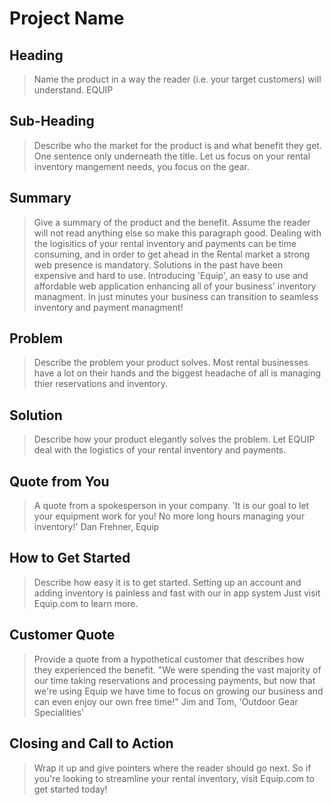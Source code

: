 # Project Name #

<!-- 
> This material was originally posted [here](http://www.quora.com/What-is-Amazons-approach-to-product-development-and-product-management). It is reproduced here for posterities sake.

There is an approach called "working backwards" that is widely used at Amazon. They work backwards from the customer, rather than starting with an idea for a product and trying to bolt customers onto it. While working backwards can be applied to any specific product decision, using this approach is especially important when developing new products or features.

For new initiatives a product manager typically starts by writing an internal press release announcing the finished product. The target audience for the press release is the new/updated product's customers, which can be retail customers or internal users of a tool or technology. Internal press releases are centered around the customer problem, how current solutions (internal or external) fail, and how the new product will blow away existing solutions.

If the benefits listed don't sound very interesting or exciting to customers, then perhaps they're not (and shouldn't be built). Instead, the product manager should keep iterating on the press release until they've come up with benefits that actually sound like benefits. Iterating on a press release is a lot less expensive than iterating on the product itself (and quicker!).

If the press release is more than a page and a half, it is probably too long. Keep it simple. 3-4 sentences for most paragraphs. Cut out the fat. Don't make it into a spec. You can accompany the press release with a FAQ that answers all of the other business or execution questions so the press release can stay focused on what the customer gets. My rule of thumb is that if the press release is hard to write, then the product is probably going to suck. Keep working at it until the outline for each paragraph flows. 

Oh, and I also like to write press-releases in what I call "Oprah-speak" for mainstream consumer products. Imagine you're sitting on Oprah's couch and have just explained the product to her, and then you listen as she explains it to her audience. That's "Oprah-speak", not "Geek-speak".

Once the project moves into development, the press release can be used as a touchstone; a guiding light. The product team can ask themselves, "Are we building what is in the press release?" If they find they're spending time building things that aren't in the press release (overbuilding), they need to ask themselves why. This keeps product development focused on achieving the customer benefits and not building extraneous stuff that takes longer to build, takes resources to maintain, and doesn't provide real customer benefit (at least not enough to warrant inclusion in the press release).
 -->
 
## Heading ##
  > Name the product in a way the reader (i.e. your target customers) will understand.
  EQUIP 

## Sub-Heading ##
  > Describe who the market for the product is and what benefit they get. One sentence only underneath the title.
  Let us focus on your rental inventory mangement needs, you focus on the gear.
  
## Summary ##
  > Give a summary of the product and the benefit. Assume the reader will not read anything else so make this paragraph good.
  Dealing with the logisitics of your rental inventory and payments can be time consuming, and in order to get ahead in the Rental market a strong web presence is mandatory. Solutions in the past have been expensive and hard to use. Introducing 'Equip', an easy to use and affordable web application enhancing all of your business' inventory managment. In just minutes your business can transition to seamless inventory and payment managment!
  
## Problem ##
  > Describe the problem your product solves.
  Most rental businesses have a lot on their hands and the biggest headache of all is managing thier reservations and inventory.

## Solution ##
  > Describe how your product elegantly solves the problem.
  Let EQUIP deal with the logistics of your rental inventory and payments. 

## Quote from You ##
  > A quote from a spokesperson in your company.
  'It is our goal to let your equipment work for you! No more long hours managing your inventory!' Dan Frehner, Equip 

## How to Get Started ##
  > Describe how easy it is to get started.
  Setting up an account and adding inventory is painless and fast with our in app system
  Just visit Equip.com to learn more.

## Customer Quote ##
  > Provide a quote from a hypothetical customer that describes how they experienced the benefit.
  "We were spending the vast majority of our time taking reservations and processing payments, but now that we're using Equip we have time to focus on growing our business and can even enjoy our own free time!" Jim and Tom, 'Outdoor Gear Specialities'

## Closing and Call to Action ##
  > Wrap it up and give pointers where the reader should go next.
  So if you're looking to streamline your rental inventory, visit Equip.com to get started today!
